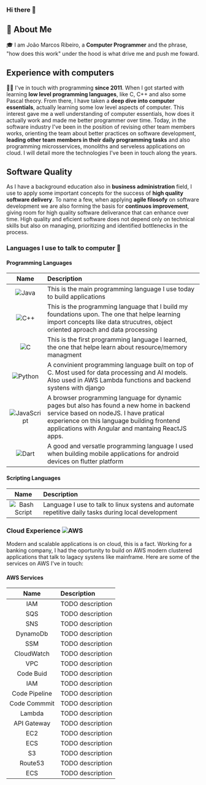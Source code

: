 ### Hi there 👋

## 🚀 About Me

🎓 I am João Marcos Ribeiro, a **Computer Programmer** and the phrase, "how does this work" under the hood is what drive me and push me foward.

## Experience with computers

👨‍💻 I've in touch with programming **since 2011**. When I got started with learning **low level programming languages**, like C, C++ and also some Pascal theory. From there, I have taken a **deep dive into computer essentials**, actually learning some low level aspects of computer. This interest gave me a well understanding of computer essentials, how does it actually work and made me better programmer over time. Today, in the software industry I've been in the position of revising other team members works, orienting the team about better practices on software development, **leading other team members in their daily programming tasks** and also programming microsservices, monoliths and serveless applications on cloud. I will detail more the technologies I've been in touch along the years.

## Software Quality

As I have a background education also in **business administration** field, I use to apply some important concepts for the success of **high quality software delivery**. To name a few, when applying **agile filosofy** on software development we are also forming the basis for **continuos improvement**, giving room for high quality software deliverance that can enhance over time. High quality and eficient software does not depend only on technical skills but also on managing, prioritizing and identified bottlenecks in the process.

### Languages I use to talk to computer 🤔
#### Programming Languages

| Name | Description |
|:----:|:------------|
| ![Java](https://img.shields.io/badge/java-%23ED8B00.svg?style=for-the-badge&logo=java&logoColor=white) | This is the main programming language I use today to build applications |
| ![C++](https://img.shields.io/badge/c++-%2300599C.svg?style=for-the-badge&logo=c%2B%2B&logoColor=white) | This is the programming language that I build my foundations upon. The one that helpe learning import concepts like data strucutres, object oriented aproach and data processing |
| ![C](https://img.shields.io/badge/c-%2300599C.svg?style=for-the-badge&logo=c&logoColor=white) | This is the first programming language I learned, the one that helpe learn about resource/memory managment |
| ![Python](https://img.shields.io/badge/python-3670A0?style=for-the-badge&logo=python&logoColor=ffdd54) | A convinient programming language built on top of C. Most used for data processing and AI models. Also used in AWS Lambda functions and backend systens with django |
| ![JavaScript](https://img.shields.io/badge/javascript-%23323330.svg?style=for-the-badge&logo=javascript&logoColor=%23F7DF1E) | A browser programming language for dynamic pages but also has found a new home in backend service based on nodeJS. I have pratical experience on this language building frontend applications with Angular and mantaing ReactJS apps. |
| ![Dart](https://img.shields.io/badge/dart-%230175C2.svg?style=for-the-badge&logo=dart&logoColor=white) | A good and versatle programming language I used when building mobile applications for android devices on flutter platform |

#### Scripting Languages
| Name | Description |
|:----:|:------------|
| ![Bash Script](https://img.shields.io/badge/bash_script-%23121011.svg?style=for-the-badge&logo=gnu-bash&logoColor=white) | Language I use to talk to linux systens and automate repetitive daily tasks during local development |

### Cloud Experience ![AWS](https://img.shields.io/badge/AWS-%23FF9900.svg?style=for-the-badge&logo=amazon-aws&logoColor=white)

Modern and scalable applications is on cloud, this is a fact. Working for a banking company, I had the oportunity to build on AWS modern clustered applications that talk to lagacy systens like mainframe. Here are some of the services on AWS I've in touch:

#### AWS Services
| Name | Description |
|:----:|:------------|
| IAM | TODO description |
| SQS | TODO description |
| SNS | TODO description |
| DynamoDb | TODO description |
| SSM | TODO description |
| CloudWatch | TODO description |
| VPC | TODO description |
| Code Buid | TODO description |
| IAM | TODO description |
| Code Pipeline | TODO description |
| Code Commmit | TODO description |
| Lambda | TODO description |
| API Gateway | TODO description |
| EC2 | TODO description |
| ECS | TODO description |
| S3 | TODO description |
| Route53 | TODO description |
| ECS | TODO description |

